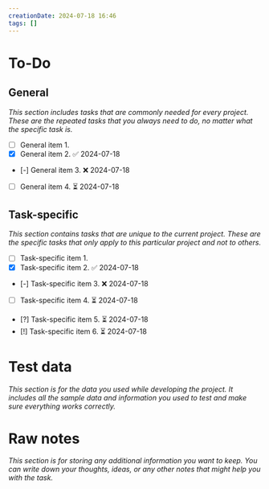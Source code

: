 ```yaml
---
creationDate: 2024-07-18 16:46
tags: []
---
```

# To-Do
## General
*This section includes tasks that are commonly needed for every project. These are the repeated tasks that you always need to do, no matter what the specific task is.*
- [ ] General item 1.
- [x] General item 2. ✅ 2024-07-18
- [-] General item 3. ❌ 2024-07-18
- [ ] General item 4. ⏳ 2024-07-18
## Task-specific
*This section contains tasks that are unique to the current project. These are the specific tasks that only apply to this particular project and not to others.*
- [ ] Task-specific item 1.
- [x] Task-specific item 2. ✅ 2024-07-18
- [-] Task-specific item 3. ❌ 2024-07-18
- [ ] Task-specific item 4. ⏳ 2024-07-18
- [?] Task-specific item 5. ⏳ 2024-07-18
- [!] Task-specific item 6. ⏳ 2024-07-18
# Test data
*This section is for the data you used while developing the project. It includes all the sample data and information you used to test and make sure everything works correctly.*
# Raw notes
*This section is for storing any additional information you want to keep. You can write down your thoughts, ideas, or any other notes that might help you with the task.*